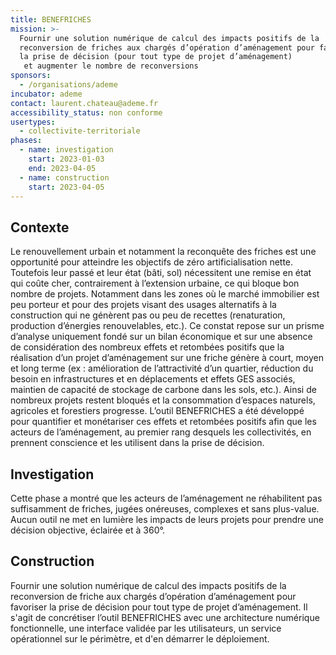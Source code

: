 ```yaml
---
title: BENEFRICHES
mission: >-
  Fournir une solution numérique de calcul des impacts positifs de la 
  reconversion de friches aux chargés d’opération d’aménagement pour favoriser
  la prise de décision (pour tout type de projet d’aménagement)
   et augmenter le nombre de reconversions
sponsors:
  - /organisations/ademe
incubator: ademe
contact: laurent.chateau@ademe.fr
accessibility_status: non conforme
usertypes:
  - collectivite-territoriale
phases:
  - name: investigation
    start: 2023-01-03
    end: 2023-04-05
  - name: construction
    start: 2023-04-05
---
```

## Contexte
Le renouvellement urbain et notamment la reconquête des friches est une opportunité pour atteindre les objectifs de zéro artificialisation nette.
Toutefois leur passé et leur état (bâti, sol) nécessitent une remise en état qui coûte cher, contrairement à l’extension urbaine, ce qui bloque bon nombre de projets. Notamment dans les zones où le marché immobilier est peu porteur et pour des projets visant des usages alternatifs à la construction qui ne génèrent pas ou peu de recettes (renaturation, production d’énergies renouvelables, etc.).
Ce constat repose sur un prisme d’analyse uniquement fondé sur un bilan économique et sur une absence de considération des nombreux effets et retombées positifs que la réalisation d’un projet d’aménagement sur une friche génère à court, moyen et long terme (ex : amélioration de l’attractivité d’un quartier, réduction du besoin en infrastructures et en déplacements et effets GES associés, maintien de capacité de stockage de carbone dans les sols, etc.).
Ainsi de nombreux projets restent bloqués et la consommation d’espaces naturels, agricoles et forestiers progresse.
L’outil BENEFRICHES a été développé pour quantifier et monétariser ces effets et retombées positifs afin que les acteurs de l’aménagement, au premier rang desquels les collectivités, en prennent conscience et les utilisent dans la prise de décision.

## Investigation
Cette phase a montré que les acteurs de l’aménagement ne réhabilitent pas suffisamment de friches, jugées onéreuses, complexes et sans plus-value.
Aucun outil ne met en lumière les impacts de leurs projets pour prendre une décision objective, éclairée et à 360°.


## Construction
Fournir une solution numérique de calcul des impacts positifs de la reconversion de friche aux chargés d’opération d’aménagement
pour favoriser la prise de décision pour tout type de projet d’aménagement.
Il s'agit de concrétiser l’outil BENEFRICHES avec  une architecture numérique fonctionnelle, une interface validée par les utilisateurs, un service opérationnel sur le périmètre, et d'en démarrer le déploiement.

